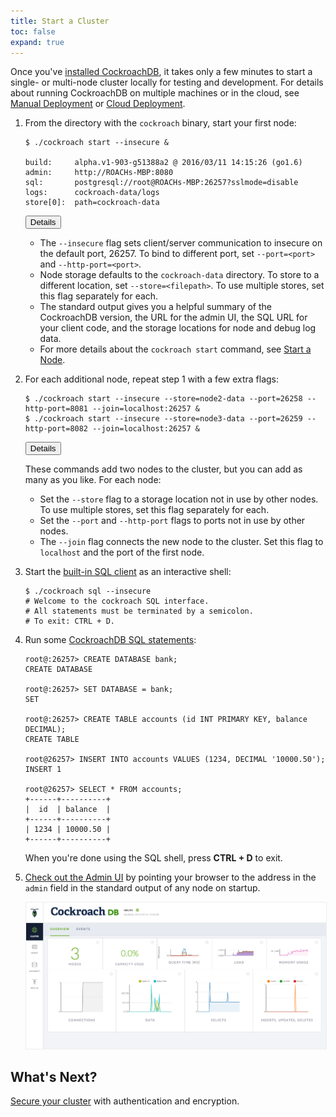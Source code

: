```yaml
---
title: Start a Cluster
toc: false
expand: true
---
```


Once you've [installed CockroachDB](install-cockroachdb.html), it takes only a few minutes to start a single- or multi-node cluster locally for testing and development. For details about running CockroachDB on multiple machines or in the cloud, see <a href="manual-deployment.html">Manual Deployment</a> or <a href="cloud-deployment.html">Cloud Deployment</a>.

1.  From the directory with the `cockroach` binary, start your first node:

    ~~~ shell
    $ ./cockroach start --insecure &

    build:     alpha.v1-903-g51388a2 @ 2016/03/11 14:15:26 (go1.6)
    admin:     http://ROACHs-MBP:8080
    sql:       postgresql://root@ROACHs-MBP:26257?sslmode=disable
    logs:      cockroach-data/logs
    store[0]:  path=cockroach-data
    ~~~

    <button type="button" class="btn details collapsed" data-toggle="collapse" data-target="#details1">Details</button>
    <div id="details1" class="collapse">
      <ul>
        <li> The <code>--insecure</code> flag sets client/server communication to insecure on the default port, 26257. To bind to different port, set <code>--port=&#60;port&#62;</code> and <code>--http-port=&#60;port&#62;</code>.</li>
        <li>Node storage defaults to the <code>cockroach-data</code> directory. To store to a different location, set <code>--store=&#60;filepath&#62;</code>. To use multiple stores, set this flag separately for each.</li>
        <li>The standard output gives you a helpful summary of the CockroachDB version, the URL for the admin UI, the SQL URL for your client code, and the storage locations for node and debug log data.</li>
        <li>For more details about the <code>cockroach start</code> command, see <a href="start-a-node.html">Start a Node</a>.</li>
      </ul>
    </div>

2.  For each additional node, repeat step 1 with a few extra flags:
   
    ~~~ shell
    $ ./cockroach start --insecure --store=node2-data --port=26258 --http-port=8081 --join=localhost:26257 &
    $ ./cockroach start --insecure --store=node3-data --port=26259 --http-port=8082 --join=localhost:26257 &
    ~~~

    <button type="button" class="btn details collapsed" data-toggle="collapse" data-target="#details2">Details</button>
    <div id="details2" class="collapse">
      <p>These commands add two nodes to the cluster, but you can add as many as you like. For each node:
      <ul>
        <li>Set the <code>--store</code> flag to a storage location not in use by other nodes. To use multiple stores, set this flag separately for each.</li>
        <li>Set the <code>--port</code> and <code>--http-port</code> flags to ports not in use by other nodes.</li>
        <li>The <code>--join</code> flag connects the new node to the cluster. Set this flag to <code>localhost</code> and the port of the first node.</li>
      </ul>
    </div>

3.  Start the [built-in SQL client](use-the-built-in-sql-client.html) as an interactive shell:

    ~~~ shell
    $ ./cockroach sql --insecure
    # Welcome to the cockroach SQL interface.
    # All statements must be terminated by a semicolon.
    # To exit: CTRL + D.
    ~~~

4.  Run some [CockroachDB SQL statements](learn-cockroachdb-sql.html):

    ~~~ shell
    root@:26257> CREATE DATABASE bank;
    CREATE DATABASE

    root@:26257> SET DATABASE = bank;
    SET

    root@:26257> CREATE TABLE accounts (id INT PRIMARY KEY, balance DECIMAL);
    CREATE TABLE

    root@26257> INSERT INTO accounts VALUES (1234, DECIMAL '10000.50');
    INSERT 1

    root@26257> SELECT * FROM accounts;
    +------+----------+
    |  id  | balance  |
    +------+----------+
    | 1234 | 10000.50 |
    +------+----------+
    ~~~

    When you're done using the SQL shell, press **CTRL + D** to exit.
 
5.  [Check out the Admin UI](explore-the-admin-ui.html) by pointing your browser to the address in the `admin` field in the standard output of any node on startup.

    <img src="images/admin_ui.png" style="border:1px solid #eee;max-width:100%" />

## What's Next?

[Secure your cluster](secure-a-cluster.html) with authentication and encryption.
